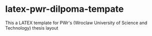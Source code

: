 # latex-pwr-dilpoma-tempate
This a LATEX template for PWr's (Wroclaw University of Science and Technology) thesis layout
